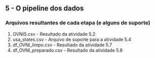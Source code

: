 ## 5 - O pipeline dos dados

### Arquivos resultantes de cada etapa (e alguns de suporte)

1. OVNIS.csv - Resultado da atividade 5.2
2. usa_states.csv - Arquivo de suporte para a atividade 5.4
3. df_OVNI_limpo.csv - Resultado da atividade 5.7
4. df_OVNI_preparado.csv - Resultado da atividade 5.8
